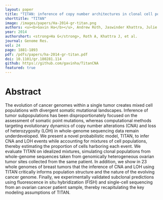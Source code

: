 ```yaml
---
layout: paper
title: "TITAN: inference of copy number architectures in clonal cell populations from tumor whole-genome sequence data"
shorttitle: "TITAN"
image: /images/papers/Ha-2014-gr-titan.png
authors: <u><b>Gavin Ha</b></u>, Andrew Roth, Jaswinder Khattra, Julie Ho, Damian Yap, Leah M. Prentice, Nataliya Melnyk, Andrew McPherson, Ali Bashashati, Emma Laks, Justina Biele, Jiarui Ding, Alan Le, Jamie Rosner, Karey Shumansky, Marco A. Marra,5 C. Blake Gilks, David G. Huntsman, Jessica N. McAlpine, Samuel Aparicio, Sohrab P. Shah.
year: 2014
authorshort: <strong>Ha G</strong>, Roth A, Khattra J, et al.
journal: Genome Res.
vol: 24
page: 1881-1893
pdf: /pdfs/papers/ha-2014-gr-titan.pdf
doi: 10.1101/gr.180281.114
github: https://github.com/gavinha/TitanCNA
featured: true
---
```


# Abstract

The evolution of cancer genomes within a single tumor creates mixed cell populations with divergent somatic mutational landscapes. Inference of tumor subpopulations has been disproportionately focused on the assessment of somatic point mutations, whereas computational methods targeting evolutionary dynamics of copy number alterations (CNA) and loss of heterozygosity (LOH) in whole-genome sequencing data remain underdeveloped. We present a novel probabilistic model, TITAN, to infer CNA and LOH events while accounting for mixtures of cell populations, thereby estimating the proportion of cells harboring each event. We evaluate TITAN on idealized mixtures, simulating clonal populations from whole-genome sequences taken from genomically heterogeneous ovarian tumor sites collected from the same patient. In addition, we show in 23 whole genomes of breast tumors that the inference of CNA and LOH using TITAN critically informs population structure and the nature of the evolving cancer genome. Finally, we experimentally validated subclonal predictions using fluorescence in situ hybridization (FISH) and single-cell sequencing from an ovarian cancer patient sample, thereby recapitulating the key modeling assumptions of TITAN.

